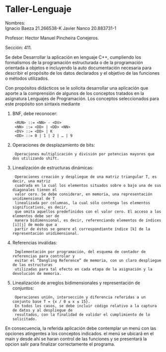 # Taller-Lenguaje
Nombres:    
            Ignacio Baeza 21.266538-K 
            Javier Nanco  20.883731-1 

Profesor:   Hector Manuel Pincheira Conejeros.

Sección:    411.

Se debe	Desarrollar la aplicación en lenguaje C++, cumpliendo los formalismos de
la programación estructurada o de la programación orientada a objetos e incluyendo
la auto documentación necesaria para describir el propósito de los datos declarados
y el objetivo de las funciones o métodos utilizados.

Con propósitos didácticos se le solicita desarrollar una aplicación que aporte a
la comprensión de algunos de los conceptos tratados en la asignatura Lenguajes de 
Programación. Los conceptos seleccionados para este propósito son sintaxis mediante

1) BNF, debe reconocer:
        
        <RUN> ::= <NN> - <DV>
        <NN> ::= <DD> | <DD> <NN>
        <DV> ::= <DD> | K
        <DD> ::= 0 | 1 | 2 | … | 9

2) Operaciones de desplazamiento de bits:
        
        Operaciones multiplicación y división por potencias mayores que dos utilizando shift.

3) Linealización de estructuras dinámicas:
        
        Operaciones creación y despliegue de una matriz triangular T, es decir, una matriz
        cuadrada en la cual los elementos situados sobre o bajo una de sus diagonales tienen el 
        valor cero. Se debe considerar, en memoria, una representación unidimensional de T 
        linealizada por columnas, la cual sólo contenga los elementos significativos, es decir, 
        que omita aquellos predefinidos con el valor cero. El acceso a los elementos debe ser de
        manera bidimensional, es decir, referenciando elementos de índices [i][j] de modo que a 
        partir de éstos se genere el correspondiente índice [k] de la representación unidimensional.
        
4) Referencias inválidas:
        
        Implementación por programación, del esquema de contador de referencias para controlar y 
        evitar el “Dangling Reference” de memoria, con un claro despliegue de las estructuras 
        utilizadas para tal efecto en cada etapa de la asignación y la devolución de memoria.
        
5) Linealización de arreglos bidimensionales y representación de conjuntos:

        Operaciones unión, intersección y diferencia referidas a un conjunto base T = {x / 0 ≤ x ≤ 15}.
        En todos los casos, se debe incluir código relativo a la captura de datos y al despliegue de 
        resultados, con la finalidad de validar el cumplimiento de lo solicitado.


En consecuencia, la referida aplicación debe contemplar un menú con las opciones atingentes a los conceptos
indicados. el menú se ubicará en el main y desde ahí se haran control de las funciones y se presentará la
opcion salir para finalizar correctamente el programa.
